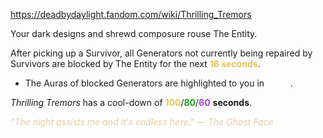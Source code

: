 https://deadbydaylight.fandom.com/wiki/Thrilling_Tremors

<p>Your dark designs and shrewd composure rouse The Entity.
<p>After picking up a Survivor, all Generators  not currently being repaired by Survivors are blocked by The Entity  for the next <b><span class="clr clr2" style="color: #e8c252 ;">16 seconds</span></b>.
</p>
<ul><li>The Auras  of blocked Generators are highlighted to you in <b><span class="clr clr16" style="color: #ffffff ;">white</span></b>.</li></ul>
<p><i>Thrilling Tremors</i> has a cool-down of <span class="clr" style="color: #e8c252;"><b>100</b></span>/<span class="clr" style="color: #199b1e;"><b>80</b></span>/<span class="clr" style="color: #ac3ee3;"><b>60</b></span> <b>seconds</b>.
</p><p><i><span class="clr clr9" style="color: #e7cda2 ;">"The night assists me and it's endless here." — The Ghost Face</span></i>
</p>
</p>
